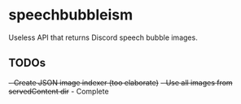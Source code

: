 # speechbubbleism
Useless API that returns Discord speech bubble images.
## TODOs
~~- Create JSON image indexer (too elaborate)~~
~~- Use all images from servedContent dir~~ - Complete
